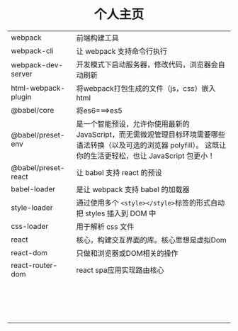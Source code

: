 <h1 align="center">个人主页</h1>





|                     |                                                              |
| ------------------- | ------------------------------------------------------------ |
| webpack             | 前端构建工具                                                 |
| webpack-cli         | 让 webpack 支持命令行执行                                    |
| webpack-dev-server  | 开发模式下启动服务器，修改代码，浏览器会自动刷新             |
| html-webpack-plugin | 将webpack打包生成的文件（js，css）嵌入html                   |
| @babel/core         | 将es6===>es5                                                 |
| @babel/preset-env   | 是一个智能预设，允许你使用最新的 JavaScript，而无需微观管理目标环境需要哪些语法转换（以及可选的浏览器 polyfill）。 这既让你的生活更轻松，也让 JavaScript 包更小！ |
| @babel/preset-react | 让 babel 支持 react 的预设                                   |
| babel-loader        | 是让 webpack 支持 babel 的加载器                             |
| style-loader        | 通过使用多个 `<style></style>`标签的形式自动把 styles 插入到 DOM 中 |
| css-loader          | 用于解析 css 文件                                            |
| react               | 核心，构建交互界面的库。核心思想是虚拟Dom                    |
| react-dom           | 只做和浏览器或DOM相关的操作                                  |
| react-router-dom    | react spa应用实现路由核心                                    |
|                     |                                                              |
|                     |                                                              |
|                     |                                                              |
|                     |                                                              |
|                     |                                                              |
|                     |                                                              |
|                     |                                                              |
|                     |                                                              |
|                     |                                                              |
|                     |                                                              |
|                     |                                                              |
|                     |                                                              |
|                     |                                                              |
|                     |                                                              |
|                     |                                                              |
|                     |                                                              |

